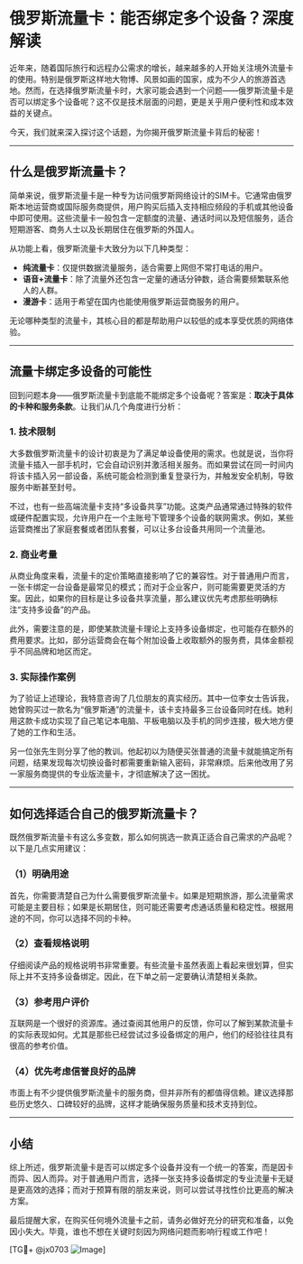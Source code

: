 # 俄罗斯流量卡：能否绑定多个设备？深度解读

近年来，随着国际旅行和远程办公需求的增长，越来越多的人开始关注境外流量卡的使用。特别是俄罗斯这样地大物博、风景如画的国家，成为不少人的旅游首选地。然而，在选择俄罗斯流量卡时，大家可能会遇到一个问题——俄罗斯流量卡是否可以绑定多个设备呢？这不仅是技术层面的问题，更是关乎用户便利性和成本效益的关键点。

今天，我们就来深入探讨这个话题，为你揭开俄罗斯流量卡背后的秘密！

---

## 什么是俄罗斯流量卡？

简单来说，俄罗斯流量卡是一种专为访问俄罗斯网络设计的SIM卡。它通常由俄罗斯本地运营商或国际服务商提供，用户购买后插入支持相应频段的手机或其他设备中即可使用。这些流量卡一般包含一定额度的流量、通话时间以及短信服务，适合短期游客、商务人士以及长期居住在俄罗斯的外国人。

从功能上看，俄罗斯流量卡大致分为以下几种类型：
- **纯流量卡**：仅提供数据流量服务，适合需要上网但不常打电话的用户。
- **语音+流量卡**：除了流量外还包含一定量的通话分钟数，适合需要频繁联系他人的人群。
- **漫游卡**：适用于希望在国内也能使用俄罗斯运营商服务的用户。

无论哪种类型的流量卡，其核心目的都是帮助用户以较低的成本享受优质的网络体验。

---

## 流量卡绑定多设备的可能性

回到问题本身——俄罗斯流量卡到底能不能绑定多个设备呢？答案是：**取决于具体的卡种和服务条款**。让我们从几个角度进行分析：

### 1. 技术限制
大多数俄罗斯流量卡的设计初衷是为了满足单设备使用的需求。也就是说，当你将流量卡插入一部手机时，它会自动识别并激活相关服务。而如果尝试在同一时间内将该卡插入另一部设备，系统可能会检测到重复登录行为，并触发安全机制，导致服务中断甚至封号。

不过，也有一些高端流量卡支持“多设备共享”功能。这类产品通常通过特殊的软件或硬件配置实现，允许用户在一个主账号下管理多个设备的联网需求。例如，某些运营商推出了家庭套餐或者团队套餐，可以让多台设备共用同一个流量池。

### 2. 商业考量
从商业角度来看，流量卡的定价策略直接影响了它的兼容性。对于普通用户而言，一张卡绑定一台设备是最常见的模式；而对于企业客户，则可能需要更灵活的方案。因此，如果你的目标是让多设备共享流量，那么建议优先考虑那些明确标注“支持多设备”的产品。

此外，需要注意的是，即使某款流量卡理论上支持多设备绑定，也可能存在额外的费用要求。比如，部分运营商会在每个附加设备上收取额外的服务费，具体金额视乎不同品牌和地区而定。

### 3. 实际操作案例
为了验证上述理论，我特意咨询了几位朋友的真实经历。其中一位李女士告诉我，她曾购买过一款名为“俄罗斯通”的流量卡，该卡支持最多三台设备同时在线。她利用这款卡成功实现了自己笔记本电脑、平板电脑以及手机的同步连接，极大地方便了她的工作和生活。

另一位张先生则分享了他的教训。他起初以为随便买张普通的流量卡就能搞定所有问题，结果发现每次切换设备时都需要重新输入密码，非常麻烦。后来他改用了另一家服务商提供的专业版流量卡，才彻底解决了这一困扰。

---

## 如何选择适合自己的俄罗斯流量卡？

既然俄罗斯流量卡有这么多变数，那么如何挑选一款真正适合自己需求的产品呢？以下是几点实用建议：

### （1）明确用途
首先，你需要清楚自己为什么需要俄罗斯流量卡。如果是短期旅游，那么流量需求可能是主要目标；如果是长期居住，则可能还需要考虑通话质量和稳定性。根据用途的不同，你可以选择不同的卡种。

### （2）查看规格说明
仔细阅读产品的规格说明书非常重要。有些流量卡虽然表面上看起来很划算，但实际上并不支持多设备绑定。因此，在下单之前一定要确认清楚相关条款。

### （3）参考用户评价
互联网是一个很好的资源库。通过查阅其他用户的反馈，你可以了解到某款流量卡的实际表现如何。尤其是那些已经尝试过多设备绑定的用户，他们的经验往往具有很高的参考价值。

### （4）优先考虑信誉良好的品牌
市面上有不少提供俄罗斯流量卡的服务商，但并非所有的都值得信赖。建议选择那些历史悠久、口碑较好的品牌，这样才能确保服务质量和技术支持到位。

---

## 小结

综上所述，俄罗斯流量卡是否可以绑定多个设备并没有一个统一的答案，而是因卡而异、因人而异。对于普通用户而言，选择一张支持多设备绑定的专业流量卡无疑是更高效的选择；而对于预算有限的朋友来说，则可以尝试寻找性价比更高的解决方案。

最后提醒大家，在购买任何境外流量卡之前，请务必做好充分的研究和准备，以免因小失大。毕竟，谁也不想在关键时刻因为网络问题而影响行程或工作吧！

[TG💪+ @jx0703 ![Image](https://github.com/user-attachments/assets/dbca1d08-cadb-493c-b0ec-ad6f7a83f270)]